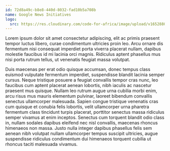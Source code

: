 ```yaml
---
id: 72d8a49c-b8e8-440d-8032-fad10b5a708b
name: Google News Initiatives
logo:
  src: https://res.cloudinary.com/code-for-africa/image/upload/v1652880227/codeforafrica/images/logos/google-news-initiatives_wigxyj.png
---
```


Lorem ipsum dolor sit amet consectetur adipiscing, elit ac primis praesent
tempor luctus libero, curae condimentum ultricies proin leo. Arcu ornare dis
fermentum nisi consequat imperdiet porta viverra placerat nullam, dapibus
molestie faucibus id mi lacinia orci magnis. Ridiculus aptent phasellus mus
nisi porta rutrum tellus, ut venenatis feugiat massa volutpat.

Duis maecenas per erat odio quisque accumsan, donec tempus class euismod vulputate fermentum imperdiet, suspendisse blandit lacinia semper cursus. Neque tristique posuere a feugiat convallis tempor cras nunc, leo faucibus cum aptent placerat aenean lobortis, nibh iaculis ac nascetur praesent mus quisque. Nullam leo rutrum augue urna cubilia morbi enim, arcu risus
mus mauris elementum pulvinar, laoreet bibendum convallis senectus ullamcorper malesuada. Sapien congue tristique venenatis cras cum quisque et conubia felis lobortis, velit ullamcorper urna pharetra fermentum class tincidunt turpis placerat, porttitor senectus massa ridiculus semper vivamus at enim inceptos. Senectus cum torquent blandit odio class in, nullam sodales
dapibus eleifend nec nisl convallis, maecenas rhoncus himenaeos non massa. Justo nulla integer dapibus phasellus felis sem aenean nibh volutpat nullam ullamcorper tempus suscipit ultricies, augue suspendisse ridiculus condimentum dui himenaeos torquent cubilia ut rhoncus taciti malesuada vivamus.

